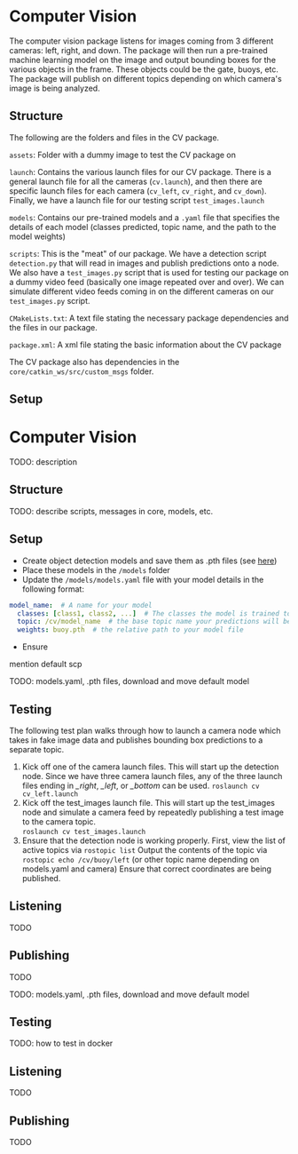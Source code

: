 # Computer Vision

The computer vision package listens for images coming from 3 different cameras: left, right, and down. The package will then run a pre-trained machine learning model on the image and output bounding boxes for the various objects in the frame. These objects could be the gate, buoys, etc. The package will publish on different topics depending on which camera's image is being analyzed.

## Structure

The following are the folders and files in the CV package.

`assets`: Folder with a dummy image to test the CV package on

`launch`: Contains the various launch files for our CV package. There is a general launch file for all the cameras (`cv.launch`), and then there are specific launch files for each camera (`cv_left`, `cv_right`, and `cv_down`). Finally, we have a launch file for our testing script `test_images.launch`

`models`: Contains our pre-trained models and a `.yaml` file that specifies the details of each model (classes predicted, topic name, and the path to the model weights)

`scripts`: This is the "meat" of our package. We have a detection script `detection.py` that will read in images and publish predictions onto a node. We also have a `test_images.py` script that is used for testing our package on a dummy video feed (basically one image repeated over and over). We can simulate different video feeds coming in on the different cameras on our `test_images.py` script.

`CMakeLists.txt`: A text file stating the necessary package dependencies and the files in our package.

`package.xml`: A xml file stating the basic information about the CV package

The CV package also has dependencies in the `core/catkin_ws/src/custom_msgs` folder.


## Setup

# Computer Vision

TODO: description

## Structure

TODO: describe scripts, messages in core, models, etc.

## Setup

* Create object detection models and save them as .pth files (see [here](https://github.com/DukeRobotics/robosub-cv/tree/master/training))
* Place these models in the `/models` folder
* Update the `/models/models.yaml` file with your model details in the following format:

```yaml
model_name:  # A name for your model
  classes: [class1, class2, ...]  # The classes the model is trained to predict
  topic: /cv/model_name  # the base topic name your predictions will be published to
  weights: buoy.pth  # the relative path to your model file
```

* Ensure 

mention default 
scp 

TODO: models.yaml, .pth files, download and move default model

## Testing

The following test plan walks through how to launch a camera node which takes in fake image data and publishes bounding box predictions to a separate topic.

1. Kick off one of the camera launch files. This will start up the detection node. Since we have three camera launch files, any of the three launch files ending in  *_right*, *_left*, or *_bottom* can be used. 
 `roslaunch cv cv_left.launch`
2. Kick off the test_images launch file. This will start up the test_images node and simulate a camera feed by repeatedly publishing a test image to the camera topic.  
 `roslaunch cv test_images.launch`  
3. Ensure that the detection node is working properly. First, view the list of active topics via
`rostopic list` 
Output the contents of the topic via
`rostopic echo /cv/buoy/left` (or other topic name depending on models.yaml and camera)
Ensure that correct coordinates are being published.

## Listening

TODO

## Publishing

TODO




TODO: models.yaml, .pth files, download and move default model

## Testing

TODO: how to test in docker

## Listening

TODO

## Publishing

TODO


